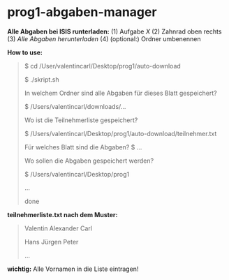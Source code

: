 # prog1-abgaben-manager


**Alle Abgaben bei ISIS runterladen:**
(1) Aufgabe *X*
(2) Zahnrad oben rechts
(3) *Alle Abgaben herunterladen*
(4) (optional:) Ordner umbenennen


**How to use:**
> $ cd /User/valentincarl/Desktop/prog1/auto-download
> >
> $ ./skript.sh
> >
> In welchem Ordner sind alle Abgaben für dieses Blatt gespeichert?
> 
> $ /Users/valentincarl/downloads/...
> 
> Wo ist die Teilnehmerliste gespeichert?
> 
> $ /Users/valentincarl/Desktop/prog1/auto-download/teilnehmer.txt
> 
> Für welches Blatt sind die Abgaben?
> $ ...
> 
> Wo sollen die Abgaben gespeichert werden?
> 
> $ /Users/valentincarl/Desktop/prog1
> 
> ...
> 
> done


**teilnehmerliste.txt nach dem Muster:**

> Valentin Alexander Carl
>
> Hans Jürgen Peter
> 
> ...

**wichtig:** Alle Vornamen in die Liste eintragen!

